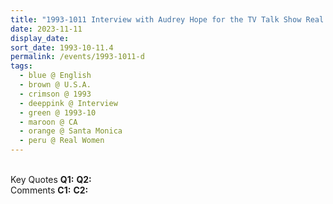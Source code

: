 ```yaml
---
title: "1993-1011 Interview with Audrey Hope for the TV Talk Show Real Women, What Is the Hope for a Stable Society, Part 2, Century Cable Studios, 513 Wilshire Blvd, Suite 336, Santa Monica, CA, U.S.A."
date: 2023-11-11
display_date: 
sort_date: 1993-10-11.4
permalink: /events/1993-1011-d
tags:
  - blue @ English
  - brown @ U.S.A.
  - crimson @ 1993
  - deeppink @ Interview
  - green @ 1993-10
  - maroon @ CA
  - orange @ Santa Monica
  - peru @ Real Women
---
```


<br>

<wave-list>
  <list-title color="DarkSeaGreen" width="55">Key Quotes</list-title>
  <list-item color="BlanchedAlmond" width="280"><b>Q1:</b> <i></i></list-item>
  <list-item color="Lavender" width="280"><b>Q2:</b> <i></i></list-item>
</wave-list>

<br>

<wave-list>
  <list-title color="DarkSeaGreen" width="55">Comments</list-title>
  <list-item color="BlanchedAlmond" width="280"><b>C1:</b> <i></i></list-item>
  <list-item color="Lavender" width="280"><b>C2:</b> <i></i></list-item>
</wave-list>
